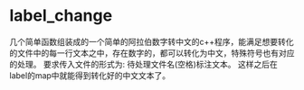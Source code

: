 # label_change
几个简单函数组装成的一个简单的阿拉伯数字转中文的c++程序，能满足想要转化的文件中的每一行文本之中，存在数字的，都可以转化为中文，特殊符号也有对应的处理。
要求传入文件的形式为:
待处理文件名(空格)标注文本。
这样之后在label的map中就能得到转化好的中文文本了。
